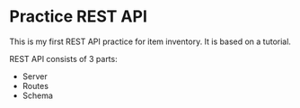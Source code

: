 # Practice REST API

This is my first REST API practice for item inventory.
It is based on a tutorial.

REST API consists of 3 parts:
- Server
- Routes
- Schema
